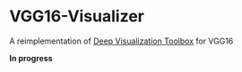 # VGG16-Visualizer

A reimplementation of [Deep Visualization Toolbox](https://github.com/yosinski/deep-visualization-toolbox) for VGG16

**In progress**
